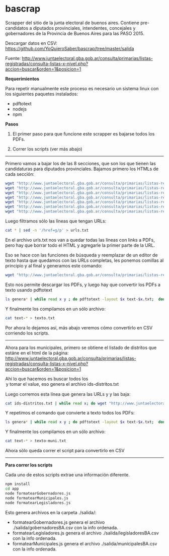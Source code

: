 # bascrap
Scrapper del sitio de la junta electoral de buenos aires. Contiene pre-candidatos a diputados provinciales, intendentes, concejales y gobernadores de la Provincia de Buenos Aires para las PASO 2015.

Descargar datos en CSV: https://github.com/YoQuieroSaber/bascrap/tree/master/salida

Fuente: http://www.juntaelectoral.gba.gob.ar/consulta/primarias/listas-registradas/consulta-listas-x-nivel.php?accion=buscar&orden=1&posicion=1

**Requerimientos**

Para repetir manualmente este proceso es necesario un sistema linux con los siguientes paquetes instalados:
* pdftotext
* nodejs
* npm

**Pasos**

1) El primer paso para que funcione este scrapper es bajarse todos los PDFs.

2) Correr los scripts (ver más abajo)

----

Primero vamos a bajar los de las 8 secciones, que son los que tienen las candidaturas para diputados provinciales.
Bajamos primero los HTMLs de cada sección:
```bash
wget "http://www.juntaelectoral.gba.gob.ar/consulta/primarias/listas-registradas/consulta-listas-x-nivel.php?accion=requerir&orden=1&niveles=2&distri=000&secciones=2"
wget "http://www.juntaelectoral.gba.gob.ar/consulta/primarias/listas-registradas/consulta-listas-x-nivel.php?accion=requerir&orden=1&niveles=2&distri=000&secciones=3"
wget "http://www.juntaelectoral.gba.gob.ar/consulta/primarias/listas-registradas/consulta-listas-x-nivel.php?accion=requerir&orden=1&niveles=2&distri=000&secciones=4"
wget "http://www.juntaelectoral.gba.gob.ar/consulta/primarias/listas-registradas/consulta-listas-x-nivel.php?accion=requerir&orden=1&niveles=2&distri=000&secciones=5"
wget "http://www.juntaelectoral.gba.gob.ar/consulta/primarias/listas-registradas/consulta-listas-x-nivel.php?accion=requerir&orden=1&niveles=2&distri=000&secciones=6"
wget "http://www.juntaelectoral.gba.gob.ar/consulta/primarias/listas-registradas/consulta-listas-x-nivel.php?accion=requerir&orden=1&niveles=2&distri=000&secciones=7"
wget "http://www.juntaelectoral.gba.gob.ar/consulta/primarias/listas-registradas/consulta-listas-x-nivel.php?accion=requerir&orden=1&niveles=2&distri=000&secciones=8"
```

Luego filtramos sólo las líneas que tengan URLs:

```bash
cat * | sed -n '/href=g/p' > urls.txt
```

En el archivo urls.txt nos van a quedar todas las líneas con links a PDFs, pero hay que borrar todo el HTML y agregarle la primer parte de la URL.

Eso se hace con las funciones de búsqueda y reemplazar de un editor de texto hasta que quedamos con las URLs completas, les ponemos comillas al principio y al final y generamos este comando:

```bash
wget "http://www.juntaelectoral.gba.gob.ar/consulta/primarias/listas-registradas/genera-pdf.php?d=000&s=1&n=9&p=5053" "http://www.juntaelectoral.gba.gob.ar/consulta/primarias/listas-registradas/genera-pdf.php?d=000&s=1&n=15&p=5055" "http://www.juntaelectoral.gba.gob.ar/consulta/primarias/listas-registradas/genera-pdf.php?d=000&s=1&n=86&p=5057" "http://www.juntaelectoral.gba.gob.ar/consulta/primarias/listas-registradas/genera-pdf.php?d=000&s=1&n=70&p=5058" "http://www.juntaelectoral.gba.gob.ar/consulta/primarias/listas-registradas/genera-pdf.php?d=000&s=1&n=72&p=5058" "http://www.juntaelectoral.gba.gob.ar/consulta/primarias/listas-registradas/genera-pdf.php?d=000&s=1&n=62&p=5059" "http://www.juntaelectoral.gba.gob.ar/consulta/primarias/listas-registradas/genera-pdf.php?d=000&s=1&n=76&p=5060" "http://www.juntaelectoral.gba.gob.ar/consulta/primarias/listas-registradas/genera-pdf.php?d=000&s=1&n=73&p=5062" "http://www.juntaelectoral.gba.gob.ar/consulta/primarias/listas-registradas/genera-pdf.php?d=000&s=1&n=75&p=5062" "http://www.juntaelectoral.gba.gob.ar/consulta/primarias/listas-registradas/genera-pdf.php?d=000&s=1&n=71&p=765" "http://www.juntaelectoral.gba.gob.ar/consulta/primarias/listas-registradas/genera-pdf.php?d=000&s=1&n=56&p=778" "http://www.juntaelectoral.gba.gob.ar/consulta/primarias/listas-registradas/genera-pdf.php?d=000&s=1&n=44&p=786" "http://www.juntaelectoral.gba.gob.ar/consulta/primarias/listas-registradas/genera-pdf.php?d=000&s=1&n=110&p=795" "http://www.juntaelectoral.gba.gob.ar/consulta/primarias/listas-registradas/genera-pdf.php?d=000&s=1&n=55&p=805" "http://www.juntaelectoral.gba.gob.ar/consulta/primarias/listas-registradas/genera-pdf.php?d=000&s=2&n=9&p=5053" "http://www.juntaelectoral.gba.gob.ar/consulta/primarias/listas-registradas/genera-pdf.php?d=000&s=2&n=15&p=5055" "http://www.juntaelectoral.gba.gob.ar/consulta/primarias/listas-registradas/genera-pdf.php?d=000&s=2&n=86&p=5057" "http://www.juntaelectoral.gba.gob.ar/consulta/primarias/listas-registradas/genera-pdf.php?d=000&s=2&n=70&p=5058" "http://www.juntaelectoral.gba.gob.ar/consulta/primarias/listas-registradas/genera-pdf.php?d=000&s=2&n=72&p=5058" "http://www.juntaelectoral.gba.gob.ar/consulta/primarias/listas-registradas/genera-pdf.php?d=000&s=2&n=62&p=5059" "http://www.juntaelectoral.gba.gob.ar/consulta/primarias/listas-registradas/genera-pdf.php?d=000&s=2&n=76&p=5060" "http://www.juntaelectoral.gba.gob.ar/consulta/primarias/listas-registradas/genera-pdf.php?d=000&s=2&n=73&p=5062" "http://www.juntaelectoral.gba.gob.ar/consulta/primarias/listas-registradas/genera-pdf.php?d=000&s=2&n=75&p=5062" "http://www.juntaelectoral.gba.gob.ar/consulta/primarias/listas-registradas/genera-pdf.php?d=000&s=2&n=56&p=778" "http://www.juntaelectoral.gba.gob.ar/consulta/primarias/listas-registradas/genera-pdf.php?d=000&s=2&n=44&p=786" "http://www.juntaelectoral.gba.gob.ar/consulta/primarias/listas-registradas/genera-pdf.php?d=000&s=2&n=55&p=805" "http://www.juntaelectoral.gba.gob.ar/consulta/primarias/listas-registradas/genera-pdf.php?d=000&s=3&n=9&p=5053" "http://www.juntaelectoral.gba.gob.ar/consulta/primarias/listas-registradas/genera-pdf.php?d=000&s=3&n=15&p=5055" "http://www.juntaelectoral.gba.gob.ar/consulta/primarias/listas-registradas/genera-pdf.php?d=000&s=3&n=86&p=5057" "http://www.juntaelectoral.gba.gob.ar/consulta/primarias/listas-registradas/genera-pdf.php?d=000&s=3&n=70&p=5058" "http://www.juntaelectoral.gba.gob.ar/consulta/primarias/listas-registradas/genera-pdf.php?d=000&s=3&n=72&p=5058" "http://www.juntaelectoral.gba.gob.ar/consulta/primarias/listas-registradas/genera-pdf.php?d=000&s=3&n=62&p=5059" "http://www.juntaelectoral.gba.gob.ar/consulta/primarias/listas-registradas/genera-pdf.php?d=000&s=3&n=76&p=5060" "http://www.juntaelectoral.gba.gob.ar/consulta/primarias/listas-registradas/genera-pdf.php?d=000&s=3&n=73&p=5062" "http://www.juntaelectoral.gba.gob.ar/consulta/primarias/listas-registradas/genera-pdf.php?d=000&s=3&n=75&p=5062" "http://www.juntaelectoral.gba.gob.ar/consulta/primarias/listas-registradas/genera-pdf.php?d=000&s=3&n=71&p=765" "http://www.juntaelectoral.gba.gob.ar/consulta/primarias/listas-registradas/genera-pdf.php?d=000&s=3&n=56&p=778" "http://www.juntaelectoral.gba.gob.ar/consulta/primarias/listas-registradas/genera-pdf.php?d=000&s=3&n=44&p=786" "http://www.juntaelectoral.gba.gob.ar/consulta/primarias/listas-registradas/genera-pdf.php?d=000&s=3&n=110&p=795" "http://www.juntaelectoral.gba.gob.ar/consulta/primarias/listas-registradas/genera-pdf.php?d=000&s=3&n=55&p=805" "http://www.juntaelectoral.gba.gob.ar/consulta/primarias/listas-registradas/genera-pdf.php?d=000&s=4&n=9&p=5053" "http://www.juntaelectoral.gba.gob.ar/consulta/primarias/listas-registradas/genera-pdf.php?d=000&s=4&n=15&p=5055" "http://www.juntaelectoral.gba.gob.ar/consulta/primarias/listas-registradas/genera-pdf.php?d=000&s=4&n=86&p=5057" "http://www.juntaelectoral.gba.gob.ar/consulta/primarias/listas-registradas/genera-pdf.php?d=000&s=4&n=70&p=5058" "http://www.juntaelectoral.gba.gob.ar/consulta/primarias/listas-registradas/genera-pdf.php?d=000&s=4&n=72&p=5058" "http://www.juntaelectoral.gba.gob.ar/consulta/primarias/listas-registradas/genera-pdf.php?d=000&s=4&n=62&p=5059" "http://www.juntaelectoral.gba.gob.ar/consulta/primarias/listas-registradas/genera-pdf.php?d=000&s=4&n=76&p=5060" "http://www.juntaelectoral.gba.gob.ar/consulta/primarias/listas-registradas/genera-pdf.php?d=000&s=4&n=73&p=5062" "http://www.juntaelectoral.gba.gob.ar/consulta/primarias/listas-registradas/genera-pdf.php?d=000&s=4&n=75&p=5062" "http://www.juntaelectoral.gba.gob.ar/consulta/primarias/listas-registradas/genera-pdf.php?d=000&s=4&n=56&p=778" "http://www.juntaelectoral.gba.gob.ar/consulta/primarias/listas-registradas/genera-pdf.php?d=000&s=4&n=44&p=786" "http://www.juntaelectoral.gba.gob.ar/consulta/primarias/listas-registradas/genera-pdf.php?d=000&s=4&n=55&p=805" "http://www.juntaelectoral.gba.gob.ar/consulta/primarias/listas-registradas/genera-pdf.php?d=000&s=5&n=21&p=128" "http://www.juntaelectoral.gba.gob.ar/consulta/primarias/listas-registradas/genera-pdf.php?d=000&s=5&n=9&p=5053" "http://www.juntaelectoral.gba.gob.ar/consulta/primarias/listas-registradas/genera-pdf.php?d=000&s=5&n=15&p=5055" "http://www.juntaelectoral.gba.gob.ar/consulta/primarias/listas-registradas/genera-pdf.php?d=000&s=5&n=86&p=5057" "http://www.juntaelectoral.gba.gob.ar/consulta/primarias/listas-registradas/genera-pdf.php?d=000&s=5&n=70&p=5058" "http://www.juntaelectoral.gba.gob.ar/consulta/primarias/listas-registradas/genera-pdf.php?d=000&s=5&n=72&p=5058" "http://www.juntaelectoral.gba.gob.ar/consulta/primarias/listas-registradas/genera-pdf.php?d=000&s=5&n=62&p=5059" "http://www.juntaelectoral.gba.gob.ar/consulta/primarias/listas-registradas/genera-pdf.php?d=000&s=5&n=76&p=5060" "http://www.juntaelectoral.gba.gob.ar/consulta/primarias/listas-registradas/genera-pdf.php?d=000&s=5&n=73&p=5062" "http://www.juntaelectoral.gba.gob.ar/consulta/primarias/listas-registradas/genera-pdf.php?d=000&s=5&n=75&p=5062" "http://www.juntaelectoral.gba.gob.ar/consulta/primarias/listas-registradas/genera-pdf.php?d=000&s=5&n=56&p=778" "http://www.juntaelectoral.gba.gob.ar/consulta/primarias/listas-registradas/genera-pdf.php?d=000&s=5&n=44&p=786" "http://www.juntaelectoral.gba.gob.ar/consulta/primarias/listas-registradas/genera-pdf.php?d=000&s=5&n=110&p=795" "http://www.juntaelectoral.gba.gob.ar/consulta/primarias/listas-registradas/genera-pdf.php?d=000&s=5&n=55&p=805" "http://www.juntaelectoral.gba.gob.ar/consulta/primarias/listas-registradas/genera-pdf.php?d=000&s=6&n=9&p=5053" "http://www.juntaelectoral.gba.gob.ar/consulta/primarias/listas-registradas/genera-pdf.php?d=000&s=6&n=15&p=5055" "http://www.juntaelectoral.gba.gob.ar/consulta/primarias/listas-registradas/genera-pdf.php?d=000&s=6&n=86&p=5057" "http://www.juntaelectoral.gba.gob.ar/consulta/primarias/listas-registradas/genera-pdf.php?d=000&s=6&n=70&p=5058" "http://www.juntaelectoral.gba.gob.ar/consulta/primarias/listas-registradas/genera-pdf.php?d=000&s=6&n=72&p=5058" "http://www.juntaelectoral.gba.gob.ar/consulta/primarias/listas-registradas/genera-pdf.php?d=000&s=6&n=62&p=5059" "http://www.juntaelectoral.gba.gob.ar/consulta/primarias/listas-registradas/genera-pdf.php?d=000&s=6&n=76&p=5060" "http://www.juntaelectoral.gba.gob.ar/consulta/primarias/listas-registradas/genera-pdf.php?d=000&s=6&n=73&p=5062" "http://www.juntaelectoral.gba.gob.ar/consulta/primarias/listas-registradas/genera-pdf.php?d=000&s=6&n=74&p=5062" "http://www.juntaelectoral.gba.gob.ar/consulta/primarias/listas-registradas/genera-pdf.php?d=000&s=6&n=56&p=778" "http://www.juntaelectoral.gba.gob.ar/consulta/primarias/listas-registradas/genera-pdf.php?d=000&s=6&n=44&p=786" "http://www.juntaelectoral.gba.gob.ar/consulta/primarias/listas-registradas/genera-pdf.php?d=000&s=6&n=55&p=805" "http://www.juntaelectoral.gba.gob.ar/consulta/primarias/listas-registradas/genera-pdf.php?d=000&s=7&n=9&p=5053" "http://www.juntaelectoral.gba.gob.ar/consulta/primarias/listas-registradas/genera-pdf.php?d=000&s=7&n=15&p=5055" "http://www.juntaelectoral.gba.gob.ar/consulta/primarias/listas-registradas/genera-pdf.php?d=000&s=7&n=86&p=5057" "http://www.juntaelectoral.gba.gob.ar/consulta/primarias/listas-registradas/genera-pdf.php?d=000&s=7&n=70&p=5058" "http://www.juntaelectoral.gba.gob.ar/consulta/primarias/listas-registradas/genera-pdf.php?d=000&s=7&n=72&p=5058" "http://www.juntaelectoral.gba.gob.ar/consulta/primarias/listas-registradas/genera-pdf.php?d=000&s=7&n=62&p=5059" "http://www.juntaelectoral.gba.gob.ar/consulta/primarias/listas-registradas/genera-pdf.php?d=000&s=7&n=76&p=5060" "http://www.juntaelectoral.gba.gob.ar/consulta/primarias/listas-registradas/genera-pdf.php?d=000&s=7&n=73&p=5062" "http://www.juntaelectoral.gba.gob.ar/consulta/primarias/listas-registradas/genera-pdf.php?d=000&s=7&n=56&p=778" "http://www.juntaelectoral.gba.gob.ar/consulta/primarias/listas-registradas/genera-pdf.php?d=000&s=7&n=44&p=786" "http://www.juntaelectoral.gba.gob.ar/consulta/primarias/listas-registradas/genera-pdf.php?d=000&s=7&n=55&p=805" "http://www.juntaelectoral.gba.gob.ar/consulta/primarias/listas-registradas/genera-pdf.php?d=000&s=8&n=9&p=5053" "http://www.juntaelectoral.gba.gob.ar/consulta/primarias/listas-registradas/genera-pdf.php?d=000&s=8&n=16&p=5055" "http://www.juntaelectoral.gba.gob.ar/consulta/primarias/listas-registradas/genera-pdf.php?d=000&s=8&n=17&p=5055" "http://www.juntaelectoral.gba.gob.ar/consulta/primarias/listas-registradas/genera-pdf.php?d=000&s=8&n=18&p=5055" "http://www.juntaelectoral.gba.gob.ar/consulta/primarias/listas-registradas/genera-pdf.php?d=000&s=8&n=19&p=5055" "http://www.juntaelectoral.gba.gob.ar/consulta/primarias/listas-registradas/genera-pdf.php?d=000&s=8&n=132&p=5055" "http://www.juntaelectoral.gba.gob.ar/consulta/primarias/listas-registradas/genera-pdf.php?d=000&s=8&n=86&p=5057" "http://www.juntaelectoral.gba.gob.ar/consulta/primarias/listas-registradas/genera-pdf.php?d=000&s=8&n=70&p=5058" "http://www.juntaelectoral.gba.gob.ar/consulta/primarias/listas-registradas/genera-pdf.php?d=000&s=8&n=72&p=5058" "http://www.juntaelectoral.gba.gob.ar/consulta/primarias/listas-registradas/genera-pdf.php?d=000&s=8&n=62&p=5059" "http://www.juntaelectoral.gba.gob.ar/consulta/primarias/listas-registradas/genera-pdf.php?d=000&s=8&n=76&p=5060" "http://www.juntaelectoral.gba.gob.ar/consulta/primarias/listas-registradas/genera-pdf.php?d=000&s=8&n=111&p=5060" "http://www.juntaelectoral.gba.gob.ar/consulta/primarias/listas-registradas/genera-pdf.php?d=000&s=8&n=73&p=5062" "http://www.juntaelectoral.gba.gob.ar/consulta/primarias/listas-registradas/genera-pdf.php?d=000&s=8&n=75&p=5062" "http://www.juntaelectoral.gba.gob.ar/consulta/primarias/listas-registradas/genera-pdf.php?d=000&s=8&n=71&p=765" "http://www.juntaelectoral.gba.gob.ar/consulta/primarias/listas-registradas/genera-pdf.php?d=000&s=8&n=56&p=778" "http://www.juntaelectoral.gba.gob.ar/consulta/primarias/listas-registradas/genera-pdf.php?d=000&s=8&n=44&p=786" "http://www.juntaelectoral.gba.gob.ar/consulta/primarias/listas-registradas/genera-pdf.php?d=000&s=8&n=110&p=795" "http://www.juntaelectoral.gba.gob.ar/consulta/primarias/listas-registradas/genera-pdf.php?d=000&s=8&n=55&p=805" 
```

Esto nos permite descargar los PDFs, y luego hay que convertir los PDFs a texto usando pdftotext

```bash
ls genera* | while read x y ; do pdftotext -layout $x text-$x.txt;  done
```

Y finalmente los compilamos en un sólo archivo:

```bash
cat text-* > texto.txt
```

Por ahora lo dejamos así, más abajo veremos cómo convertirlo en CSV corriendo los scripts.


---

Ahora para los municipales, primero se obtiene el listado de distritos que estáne en el html de la página:
http://www.juntaelectoral.gba.gob.ar/consulta/primarias/listas-registradas/consulta-listas-x-nivel.php?accion=buscar&orden=1&posicion=1

Ahí lo que hacemos es buscar todos los <option> y tomar el value, eso genera el archivo ids-distritos.txt

Luego corremos esta línea que genera las URLs y y las baja:

```bash
cat ids-distritos.txt | while read x; do wget "http://www.juntaelectoral.gba.gob.ar/consulta/primarias/listas-registradas/consulta-listas-x-nivel.php?accion=requerir&orden=1&niveles=3&secciones=${x:0:1}&distri=${x:1:3}"; done;
```

Y repetimos el comando que convierte a texto todos los PDFs:

```bash
ls genera* | while read x y ; do pdftotext -layout $x text-$x.txt;  done
```

Y finalmente los compilamos en un sólo archivo:

```bash
cat text-* > texto-muni.txt
```

Ahora sólo queda correr el script para convertirlo en CSV



---

**Para correr los scripts**

Cada uno de estos scripts extrae una información diferente.

```bash
npm install
cd app
node formatearGobernadores.js
node formatearMunicipales.js
node formatearLegisladores.js
```

Esto genera archivos en la carpeta ./salida/:

 - formatearGobernadores.js genera el archivo ./salida/gobernadoresBA.csv con la info ordenada.
 - formatearLegisladores.js genera el archivo ./salida/legisladoresBA.csv con la info ordenada.
 - formatearMunicipales.js genera el archivo ./salida/municipalesBA.csv con la info ordenada.
